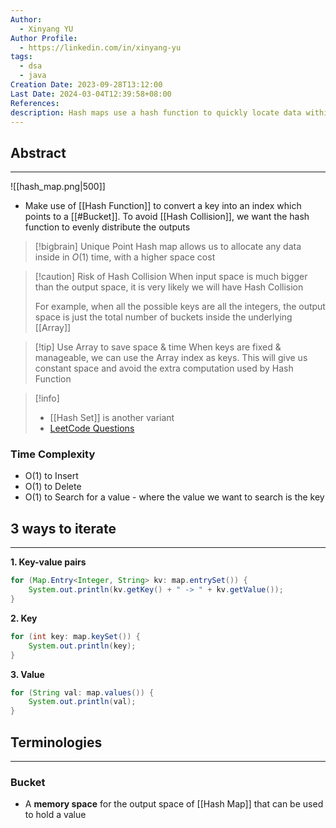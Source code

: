 ```yaml
---
Author:
  - Xinyang YU
Author Profile:
  - https://linkedin.com/in/xinyang-yu
tags:
  - dsa
  - java
Creation Date: 2023-09-28T13:12:00
Last Date: 2024-03-04T12:39:58+08:00
References: 
description: Hash maps use a hash function to quickly locate data within a structure.  However, there's a risk of collisions when multiple keys map to the same index, and this should be addressed for optimal efficiency.
---
```

## Abstract
---
![[hash_map.png|500]]
- Make use of [[Hash Function]] to convert a key into an index which points to a [[#Bucket]]. To avoid [[Hash Collision]], we want the hash function to evenly distribute the outputs

>[!bigbrain] Unique Point
> Hash map allows us to allocate any data inside in $O(1)$ time, with a higher space cost

>[!caution] Risk of Hash Collision
> When input space is much bigger than the output space, it is very likely we will have Hash Collision
> 
> For example, when all the possible keys are all the integers, the output space is just the total number of buckets inside the underlying [[Array]]


>[!tip] Use Array to save space & time
> When keys are fixed & manageable, we can use the Array index as keys. This will give us constant space and avoid the extra computation used by Hash Function

>[!info]
> - [[Hash Set]] is another variant
> - [LeetCode Questions](https://github.com/youngyangyang04/leetcode-master#%E5%93%88%E5%B8%8C%E8%A1%A8)

### Time Complexity
- O(1) to Insert
- O(1) to Delete
- O(1) to Search for a value - where the value we want to search is the key



## 3 ways to iterate 
---
**1. Key-value pairs**

```java
for (Map.Entry<Integer, String> kv: map.entrySet()) {
	System.out.println(kv.getKey() + " -> " + kv.getValue());
}
```

**2. Key**
```java
for (int key: map.keySet()) {
	System.out.println(key);
}
```

**3. Value**
```java
for (String val: map.values()) {
	System.out.println(val);
}
```

## Terminologies 
---
### Bucket
- A **memory space** for the output space of [[Hash Map]] that can be used to hold a value